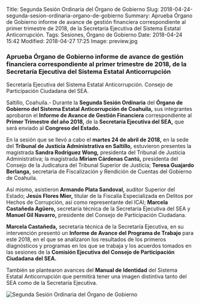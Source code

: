 Title: Segunda Sesión Ordinaria del Órgano de Gobierno
Slug: 2018-04-24-segunda-sesion-ordinaria-organo-de-gobierno
Summary: Aprueba Órgano de Gobierno informe de avance de gestión financiera correspondiente al primer trimestre de 2018, de la Secretaría Ejecutiva del Sistema Estatal Anticorrupción.
Tags: Sesiones, Órgano de Gobierno
Date: 2018-04-24 15:42
Modified: 2018-04-27 17:25
Image: preview.jpg


### Aprueba Órgano de Gobierno informe de avance de gestión financiera correspondiente al primer trimestre de 2018, de la Secretaría Ejecutiva del Sistema Estatal Anticorrupción

Secretaría Ejecutiva del Sistema Estatal Anticorrupción. Consejo de
Participación Ciudadana del SEA.

Saltillo, Coahuila.- Durante la **Segunda Sesión Ordinaria** del
**Órgano de Gobierno del Sistema Estatal Anticorrupción de Coahuila,**
sus integrantes aprobaron el **Informe de Avance de Gestión
Financiera** correspondiente al **Primer Trimestre del año 2018,** de
la **Secretaría Ejecutiva del SEA,** que será enviado al **Congreso del
Estado.**

En la sesión que se llevó a cabo el **martes 24 de abril de 2018,** en
la sede del **Tribunal de Justicia Administrativa en Saltillo,**
estuvieron presentes la magistrada **Sandra Rodríguez Wong,**
presidenta del Tribunal de Justicia Administrativa; la magistrada
**Miriam Cárdenas Cantú,** presidenta del Consejo de la Judicatura del
Tribunal Superior de Justicia; **Teresa Guajardo Berlanga,** secretaria
de Fiscalización y Rendición de Cuentas del Gobierno de Coahuila.

Así mismo, asistieron **Armando Plata Sandoval,** auditor Superior del
Estado; **Jesús Flores Mier,** titular de la Fiscalía Especializada en
Delitos por Hechos de Corrupción, así como representante del ICAI;
**Marcela Castañeda Agüero,** secretaria técnica de la Secretaría
Ejecutiva del SEA y **Manuel Gil Navarro,** presidente del Consejo de
Participación Ciudadana.

**Marcela Castañeda,** secretaria técnica de la Secretaría Ejecutiva,
en su intervención presentó un **Informe de Avance del Programa de
Trabajo** para este 2018, en el que se analizaron los resultados de los
primeros diagnósticos y programas en los que se trabaja y los acuerdos
tomados en las sesiones de la **Comisión Ejecutiva del Consejo de
Participación Ciudadana del SEA.**

También se plantearon avances del **Manual de Identidad** del Sistema
Estatal Anticorrupción que permitirá tener una imagen distintiva tanto
del SEA como de la Secretaría Ejecutiva.

<img class="img-fluid" src="foto.jpg" alt="Segunda Sesión Ordinaria del Órgano de Gobierno">
